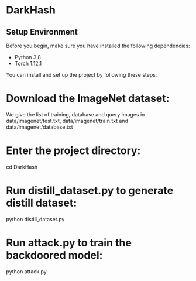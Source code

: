 # DarkHash

## Setup Environment

Before you begin, make sure you have installed the following dependencies:

- Python 3.8
- Torch 1.12.1

You can install and set up the project by following these steps:

# Download the ImageNet dataset:

We give the list of training, database and query images in data/imagenet/test.txt, data/imagenet/train.txt and data/imagenet/database.txt

# Enter the project directory:

cd DarkHash

# Run distill_dataset.py to generate distill dataset:

python distill_dataset.py

# Run attack.py to train the backdoored model:

python attack.py 